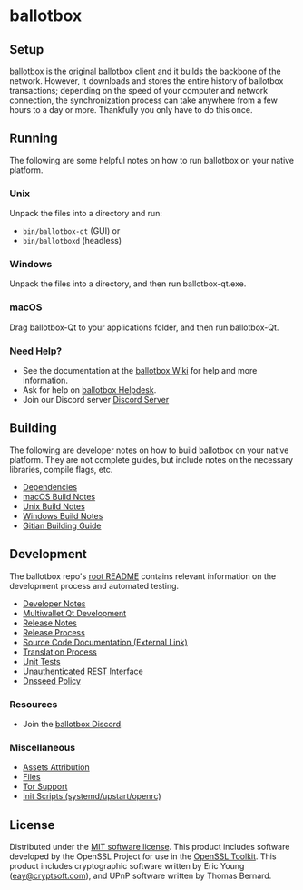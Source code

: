 ballotbox
=============

Setup
---------------------
[ballotbox](https://ballotbox.dev/#wallets) is the original ballotbox client and it builds the backbone of the network. However, it downloads and stores the entire history of ballotbox transactions; depending on the speed of your computer and network connection, the synchronization process can take anywhere from a few hours to a day or more. Thankfully you only have to do this once.

Running
---------------------
The following are some helpful notes on how to run ballotbox on your native platform.

### Unix

Unpack the files into a directory and run:

- `bin/ballotbox-qt` (GUI) or
- `bin/ballotboxd` (headless)

### Windows

Unpack the files into a directory, and then run ballotbox-qt.exe.

### macOS

Drag ballotbox-Qt to your applications folder, and then run ballotbox-Qt.

### Need Help?

* See the documentation at the [ballotbox Wiki](https://github.com/ballotboxcoin/bbx/wiki)
for help and more information.
* Ask for help on [ballotbox Helpdesk](https://ballotbox.dev/).
* Join our Discord server [Discord Server](https://discord.gg/nGXrHfRZkS)

Building
---------------------
The following are developer notes on how to build ballotbox on your native platform. They are not complete guides, but include notes on the necessary libraries, compile flags, etc.

- [Dependencies](dependencies.md)
- [macOS Build Notes](build-osx.md)
- [Unix Build Notes](build-unix.md)
- [Windows Build Notes](build-windows.md)
- [Gitian Building Guide](gitian-building.md)

Development
---------------------
The ballotbox repo's [root README](/README.md) contains relevant information on the development process and automated testing.

- [Developer Notes](developer-notes.md)
- [Multiwallet Qt Development](multiwallet-qt.md)
- [Release Notes](release-notes.md)
- [Release Process](release-process.md)
- [Source Code Documentation (External Link)](https://www.fuzzbawls.pw/ballotbox/doxygen/)
- [Translation Process](translation_process.md)
- [Unit Tests](unit-tests.md)
- [Unauthenticated REST Interface](REST-interface.md)
- [Dnsseed Policy](dnsseed-policy.md)

### Resources
* Join the [ballotbox Discord](https://discord.gg/nGXrHfRZkS).

### Miscellaneous
- [Assets Attribution](assets-attribution.md)
- [Files](files.md)
- [Tor Support](tor.md)
- [Init Scripts (systemd/upstart/openrc)](init.md)

License
---------------------
Distributed under the [MIT software license](/COPYING).
This product includes software developed by the OpenSSL Project for use in the [OpenSSL Toolkit](https://www.openssl.org/). This product includes
cryptographic software written by Eric Young ([eay@cryptsoft.com](mailto:eay@cryptsoft.com)), and UPnP software written by Thomas Bernard.
